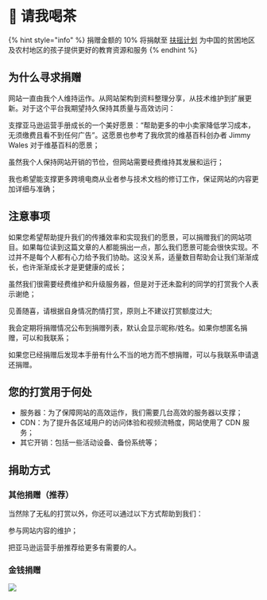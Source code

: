 # 🤩 请我喝茶

{% hint style="info" %}
捐赠金额的 10% 将捐献至 [扶摇计划](https://lanxing.org/fuyao) 为中国的贫困地区及农村地区的孩子提供更好的教育资源和服务
{% endhint %}

## 为什么寻求捐赠

网站一直由我个人维持运作。从网站架构到资料整理分享，从技术维护到扩展更新。对于这个平台我期望持久保持其质量与高效访问：

支撑亚马逊运营手册成长的一个美好愿景：“帮助更多的中小卖家降低学习成本，无须缴费且看不到任何广告”。这愿景也参考了我欣赏的维基百科创办者 Jimmy Wales 对于维基百科的愿景；

虽然我个人保持网站开销的节俭，但网站需要经费维持其发展和运行；

我也希望能支撑更多跨境电商从业者参与技术文档的修订工作，保证网站的内容更加详细与准确；

## 注意事项

如果您希望帮助提升我们的传播效率和实现我们的愿景，可以捐赠我们的网站项目。如果每位读到这篇文章的人都能捐出一点，那么我们愿景可能会很快实现。不过并不是每个人都有心力给予我们协助。这没关系，适量数目帮助会让我们渐渐成长，也许渐渐成长才是更健康的成长；

虽然我们很需要经费维护和升级服务器，但是对于还未盈利的同学的打赏我个人表示谢绝；

见善随喜，请根据自身情况酌情打赏，原则上不建议打赏额度过大;

我会定期将捐赠情况公布到捐赠列表，默认会显示昵称/姓名。如果你想匿名捐赠，可以和我联系；

如果您已经捐赠后发现本手册有什么不当的地方而不想捐赠，可以与我联系申请退还捐赠。

## 您的打赏用于何处

* 服务器：为了保障网站的高效运作，我们需要几台高效的服务器以支撑；
* CDN：为了提升各区域用户的访问体验和视频流畅度，网站使用了 CDN 服务；
* 其它开销：包括一些活动设备、备份系统等；

## 捐助方式

### 其他捐赠（推荐）

当然除了无私的打赏以外，你还可以通过以下方式帮助到我们：

参与网站内容的维护；

把亚马逊运营手册推荐给更多有需要的人。

### 金钱捐赠

![](https://pic.emmhome.com/2022/07/24/6985749cbe2ac.jpg)
